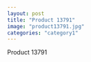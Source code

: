 ```yaml
---
layout: post
title: "Product 13791"
image: "product13791.jpg"
categories: "category1"
---
```

Product 13791
